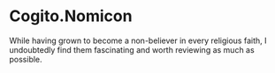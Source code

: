 # Cogito.Nomicon
While having grown to become a non-believer in every religious faith, I undoubtedly find them fascinating and worth reviewing as much as possible.
